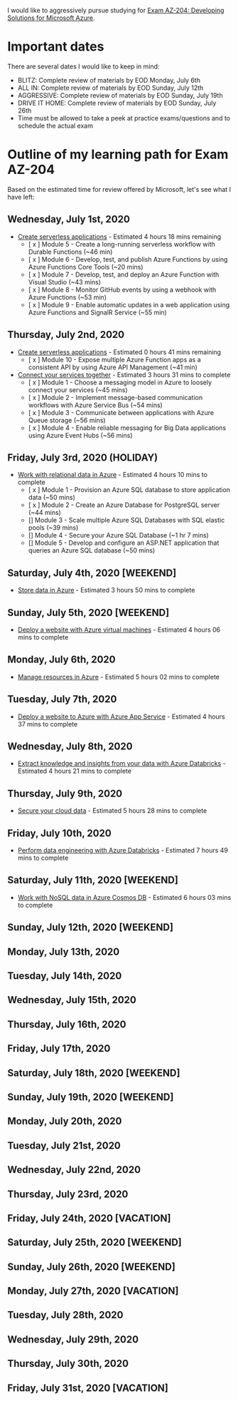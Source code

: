 I would like to aggressively pursue studying for [Exam AZ-204: Developing Solutions for Microsoft Azure](https://docs.microsoft.com/en-us/learn/certifications/exams/az-204).

# Important dates

There are several dates I would like to keep in mind:

- BLITZ: Complete review of materials by EOD Monday, July 6th
- ALL IN: Complete review of materials by EOD Sunday, July 12th
- AGGRESSIVE: Complete review of materials by EOD Sunday, July 19th
- DRIVE IT HOME: Complete review of materials by EOD Sunday, July 26th
- Time must be allowed to take a peek at practice exams/questions and to schedule the actual exam

# Outline of my learning path for Exam AZ-204

Based on the estimated time for review offered by Microsoft, let's see what I have left:

## Wednesday, July 1st, 2020

- [Create serverless applications](https://docs.microsoft.com/en-us/learn/paths/create-serverless-applications/) - Estimated 4 hours 18 mins remaining
  - [ x ] Module 5 - Create a long-running serverless workflow with Durable Functions (~46 min)
  - [ x ] Module 6 - Develop, test, and publish Azure Functions by using Azure Functions Core Tools (~20 mins)
  - [ x ] Module 7 - Develop, test, and deploy an Azure Function with Visual Studio (~43 mins)
  - [ x ] Module 8 - Monitor GitHub events by using a webhook with Azure Functions (~53 min)
  - [ x ] Module 9 - Enable automatic updates in a web application using Azure Functions and SignalR Service (~55 min)

## Thursday, July 2nd, 2020

- [Create serverless applications](https://docs.microsoft.com/en-us/learn/paths/create-serverless-applications/) - Estimated 0 hours 41 mins remaining
  - [ x ] Module 10 - Expose multiple Azure Function apps as a consistent API by using Azure API Management (~41 min)
- [Connect your services together](https://docs.microsoft.com/en-us/learn/paths/connect-your-services-together/) - Estimated 3 hours 31 mins to complete
  - [ x ] Module 1 - Choose a messaging model in Azure to loosely connect your services (~45 mins)
  - [ x ] Module 2 - Implement message-based communication workflows with Azure Service Bus (~54 mins)
  - [ x ] Module 3 - Communicate between applications with Azure Queue storage (~56 mins)
  - [ x ] Module 4 - Enable reliable messaging for Big Data applications using Azure Event Hubs (~56 mins)

## Friday, July 3rd, 2020 (HOLIDAY)

- [Work with relational data in Azure](https://docs.microsoft.com/en-us/learn/paths/work-with-relational-data-in-azure/) - Estimated 4 hours 10 mins to complete
  - [ x ] Module 1 - Provision an Azure SQL database to store application data (~50 mins)
  - [ x ] Module 2 - Create an Azure Database for PostgreSQL server (~44 mins)
  - [] Module 3 - Scale multiple Azure SQL Databases with SQL elastic pools (~39 mins)
  - [] Module 4 - Secure your Azure SQL Database (~1 hr 7 mins)
  - [] Module 5 - Develop and configure an ASP.NET application that queries an Azure SQL database (~50 mins)

## Saturday, July 4th, 2020 [WEEKEND]

- [Store data in Azure](https://docs.microsoft.com/en-us/learn/paths/store-data-in-azure/) - Estimated 3 hours 50 mins to complete

## Sunday, July 5th, 2020 [WEEKEND]

- [Deploy a website with Azure virtual machines](https://docs.microsoft.com/en-us/learn/paths/deploy-a-website-with-azure-virtual-machines/) - Estimated 4 hours 06 mins to complete

## Monday, July 6th, 2020

- [Manage resources in Azure](https://docs.microsoft.com/en-us/learn/paths/manage-resources-in-azure/) - Estimated 5 hours 02 mins to complete

## Tuesday, July 7th, 2020

- [Deploy a website to Azure with Azure App Service](https://docs.microsoft.com/en-us/learn/paths/deploy-a-website-with-azure-app-service/) - Estimated 4 hours 37 mins to complete

## Wednesday, July 8th, 2020

- [Extract knowledge and insights from your data with Azure Databricks](https://docs.microsoft.com/en-us/learn/paths/data-science/) - Estimated 4 hours 21 mins to complete

## Thursday, July 9th, 2020

- [Secure your cloud data](https://docs.microsoft.com/en-us/learn/paths/secure-your-cloud-data/) - Estimated 5 hours 28 mins to complete

## Friday, July 10th, 2020

- [Perform data engineering with Azure Databricks](https://docs.microsoft.com/en-us/learn/paths/data-engineering-with-databricks/) - Estimated 7 hours 49 mins to complete

## Saturday, July 11th, 2020 [WEEKEND]

- [Work with NoSQL data in Azure Cosmos DB](https://docs.microsoft.com/en-us/learn/paths/work-with-nosql-data-in-azure-cosmos-db/) - Estimated 6 hours 03 mins to complete

## Sunday, July 12th, 2020 [WEEKEND]

## Monday, July 13th, 2020

## Tuesday, July 14th, 2020

## Wednesday, July 15th, 2020

## Thursday, July 16th, 2020

## Friday, July 17th, 2020

## Saturday, July 18th, 2020 [WEEKEND]

## Sunday, July 19th, 2020 [WEEKEND]

## Monday, July 20th, 2020

## Tuesday, July 21st, 2020

## Wednesday, July 22nd, 2020

## Thursday, July 23rd, 2020

## Friday, July 24th, 2020 [VACATION]

## Saturday, July 25th, 2020 [WEEKEND]

## Sunday, July 26th, 2020 [WEEKEND]

## Monday, July 27th, 2020 [VACATION]

## Tuesday, July 28th, 2020

## Wednesday, July 29th, 2020

## Thursday, July 30th, 2020

## Friday, July 31st, 2020 [VACATION]
